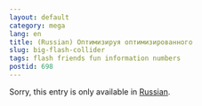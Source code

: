 ```yaml
---
layout: default
category: mega
lang: en
title: (Russian) Оптимизируя оптимизированного
slug: big-flash-collider
tags: flash friends fun information numbers 
postid: 698
---
```

<p>Sorry, this entry is only available in <a href="http://mega.genn.org/export/getposts.php">Russian</a>.</p>